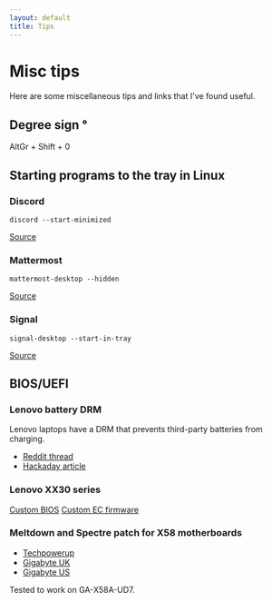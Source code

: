 ```yaml
---
layout: default
title: Tips
---
```


# Misc tips
Here are some miscellaneous tips and links that I've found useful.

## Degree sign °
AltGr + Shift + 0

## Starting programs to the tray in Linux
### Discord
```
discord --start-minimized
```
[Source](https://www.reddit.com/r/linux/comments/dmx7yc/solved_linux_how_can_i_start_discord_on_login/)

### Mattermost
```
mattermost-desktop --hidden
```
[Source](https://forum.mattermost.com/t/solved-linux-mattermost-desktop-start-minimized-from-command-line/6321/4)

### Signal
```
signal-desktop --start-in-tray
```
[Source](https://www.reddit.com/r/signal/comments/i0m66t/signal_desktop_app_has_no_minimized_to_system/)

## BIOS/UEFI

### Lenovo battery DRM
Lenovo laptops have a DRM that prevents third-party batteries from charging.
- [Reddit thread](https://www.reddit.com/r/Lenovo/comments/dcnpzg/the_battery_installed_is_not_supported_by_this/)
- [Hackaday article](https://hackaday.com/2016/02/11/unlocking-thinkpad-batteries/)

### Lenovo XX30 series
[Custom BIOS](https://github.com/n4ru/1vyrain)
[Custom EC firmware](https://github.com/hamishcoleman/thinkpad-ec)

### Meltdown and Spectre patch for X58 motherboards
- [Techpowerup](https://www.techpowerup.com/forums/threads/meltdown-and-spectre-patched-bios-for-x58-motherboards.246101/)
- [Gigabyte UK](https://forum.giga-byte.co.uk/index.php?topic=22899.0)
- [Gigabyte US](https://forum.gigabyte.us/thread/4901/spectre-patched-bios-gigabyte-motherboards)

Tested to work on GA-X58A-UD7.
